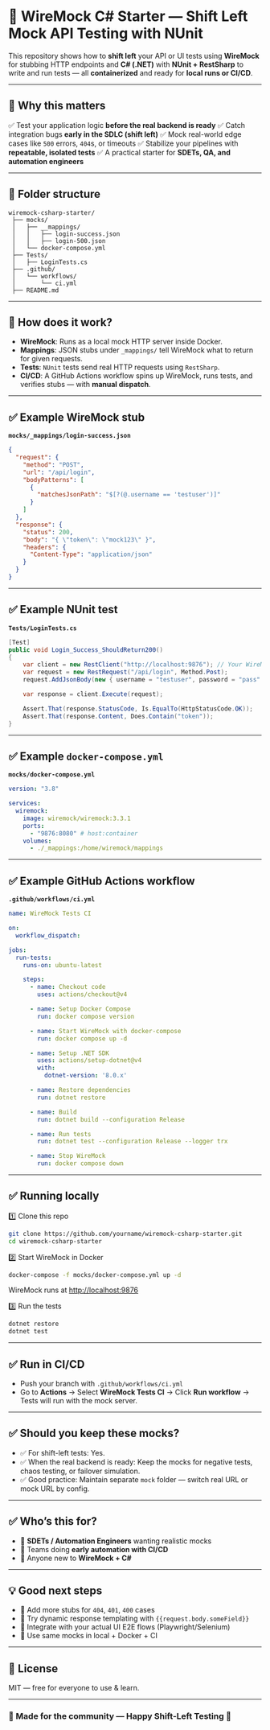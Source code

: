 # 🧩 WireMock C# Starter — Shift Left Mock API Testing with NUnit

This repository shows how to **shift left** your API or UI tests using **WireMock** for stubbing HTTP endpoints and **C# (.NET)** with **NUnit + RestSharp** to write and run tests — all **containerized** and ready for **local runs or CI/CD**.

---

## 🚀 Why this matters

✅ Test your application logic **before the real backend is ready**
✅ Catch integration bugs **early in the SDLC (shift left)**
✅ Mock real-world edge cases like `500` errors, `404`s, or timeouts
✅ Stabilize your pipelines with **repeatable, isolated tests**
✅ A practical starter for **SDETs, QA, and automation engineers**

---

## 📂 Folder structure

```
wiremock-csharp-starter/
 ├── mocks/
 │   ├── __mappings/
 │   │   ├── login-success.json
 │   │   ├── login-500.json
 │   └── docker-compose.yml
 ├── Tests/
 │   ├── LoginTests.cs
 ├── .github/
 │   └── workflows/
 │       └── ci.yml
 ├── README.md
```

---

## 🧩 How does it work?

* **WireMock**: Runs as a local mock HTTP server inside Docker.
* **Mappings**: JSON stubs under `_mappings/` tell WireMock what to return for given requests.
* **Tests**: `NUnit` tests send real HTTP requests using `RestSharp`.
* **CI/CD**: A GitHub Actions workflow spins up WireMock, runs tests, and verifies stubs — with **manual dispatch**.

---

## ✅ Example WireMock stub

**`mocks/_mappings/login-success.json`**

```json
{
  "request": {
    "method": "POST",
    "url": "/api/login",
    "bodyPatterns": [
      {
        "matchesJsonPath": "$[?(@.username == 'testuser')]"
      }
    ]
  },
  "response": {
    "status": 200,
    "body": "{ \"token\": \"mock123\" }",
    "headers": {
      "Content-Type": "application/json"
    }
  }
}
```

---

## ✅ Example NUnit test

**`Tests/LoginTests.cs`**

```csharp
[Test]
public void Login_Success_ShouldReturn200()
{
    var client = new RestClient("http://localhost:9876"); // Your WireMock port
    var request = new RestRequest("/api/login", Method.Post);
    request.AddJsonBody(new { username = "testuser", password = "pass" });

    var response = client.Execute(request);

    Assert.That(response.StatusCode, Is.EqualTo(HttpStatusCode.OK));
    Assert.That(response.Content, Does.Contain("token"));
}
```

---

## ✅ Example `docker-compose.yml`

**`mocks/docker-compose.yml`**

```yaml
version: "3.8"

services:
  wiremock:
    image: wiremock/wiremock:3.3.1
    ports:
      - "9876:8080" # host:container
    volumes:
      - ./_mappings:/home/wiremock/mappings
```

---

## ✅ Example GitHub Actions workflow

**`.github/workflows/ci.yml`**

```yaml
name: WireMock Tests CI

on:
  workflow_dispatch:

jobs:
  run-tests:
    runs-on: ubuntu-latest

    steps:
      - name: Checkout code
        uses: actions/checkout@v4

      - name: Setup Docker Compose
        run: docker compose version

      - name: Start WireMock with docker-compose
        run: docker compose up -d

      - name: Setup .NET SDK
        uses: actions/setup-dotnet@v4
        with:
          dotnet-version: '8.0.x'

      - name: Restore dependencies
        run: dotnet restore

      - name: Build
        run: dotnet build --configuration Release

      - name: Run tests
        run: dotnet test --configuration Release --logger trx

      - name: Stop WireMock
        run: docker compose down
```

---

## ✅ Running locally

1️⃣ Clone this repo

```bash
git clone https://github.com/yourname/wiremock-csharp-starter.git
cd wiremock-csharp-starter
```

2️⃣ Start WireMock in Docker

```bash
docker-compose -f mocks/docker-compose.yml up -d
```

WireMock runs at [http://localhost:9876](http://localhost:9876)

3️⃣ Run the tests

```bash
dotnet restore
dotnet test
```

---

## ✅ Run in CI/CD

* Push your branch with `.github/workflows/ci.yml`
* Go to **Actions** → Select **WireMock Tests CI** → Click **Run workflow** → Tests will run with the mock server.

---

## ✅ Should you keep these mocks?

* ✅ For shift-left tests: Yes.
* ✅ When the real backend is ready: Keep the mocks for negative tests, chaos testing, or failover simulation.
* ✅ Good practice: Maintain separate `mock` folder — switch real URL or mock URL by config.

---

## ✅ Who’s this for?

* 📌 **SDETs / Automation Engineers** wanting realistic mocks
* 📌 Teams doing **early automation with CI/CD**
* 📌 Anyone new to **WireMock + C#**

---

## 💡 Good next steps

* 🔹 Add more stubs for `404`, `401`, `400` cases
* 🔹 Try dynamic response templating with `{{request.body.someField}}`
* 🔹 Integrate with your actual UI E2E flows (Playwright/Selenium)
* 🔹 Use same mocks in local + Docker + CI

---

## 📜 License

MIT — free for everyone to use & learn.

---

### 🔗 Made for the community — Happy Shift-Left Testing 🚀
